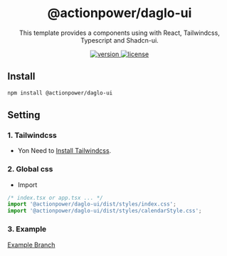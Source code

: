 <h1 align="center">@actionpower/daglo-ui</h1>

<p align="center">
  This template provides a components using with React, Tailwindcss, Typescript and Shadcn-ui.
</p>

<p align="center">
  <a href="https://www.npmjs.com/package/@actionpower/daglo-ui">
    <img src="https://img.shields.io/npm/v/@actionpower/daglo-ui?color=orange&label=" alt="version" />
  </a>
  <a href="https://github.com/qmhc/@actionpower/daglo-ui/blob/main/LICENSE">
    <img src="https://img.shields.io/npm/l/@actionpower/daglo-ui" alt="license" />
  </a>
</p>

## Install

```sh
npm install @actionpower/daglo-ui
```

## Setting

### 1. Tailwindcss

- Yon Need to [Install Tailwindcss](https://tailwindcss.com/docs/installation).

### 2. Global css

- Import

```typescript
/* index.tsx or app.tsx ... */
import '@actionpower/daglo-ui/dist/styles/index.css';
import '@actionpower/daglo-ui/dist/styles/calendarStyle.css';
```

### 3. Example

[Example Branch](https://github.com/actionpower/daglo-ui/tree/example)

</details>
